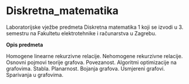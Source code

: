 # Diskretna_matematika

Laboratorijske vježbe predmeta Diskretna matematika 1 koji se izvodi u 3. semestru na Fakultetu elektrotehnike i računarstva u Zagrebu.

**Opis predmeta**

Homogene linearne rekurzivne relacije. Nehomogene rekurzivne relacije. Osnovni pojmovi teorije grafova. Povezanost. Algoritmi optimizacije na grafovima. Stabla. Planarnost. Bojanja grafova. Usmjereni grafovi. Sparivanja u grafovima.
